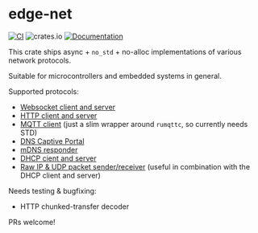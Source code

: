 # edge-net

[![CI](https://github.com/ivmarkov/edge-net/actions/workflows/ci.yml/badge.svg)](https://github.com/ivmarkov/edge-net/actions/workflows/ci.yml)
![crates.io](https://img.shields.io/crates/v/edge-net.svg)
[![Documentation](https://docs.rs/edge-net/badge.svg)](https://docs.rs/edge-net)

This crate ships async + `no_std` + no-alloc implementations of various network protocols.

Suitable for microcontrollers and embedded systems in general.

Supported protocols:
* [Websocket client and server](edge-ws)
* [HTTP client and server](edge-http)
* [MQTT client](edge-mqtt) (just a slim wrapper around `rumqttc`, so currently needs STD)
* [DNS Captive Portal](edge-captive)
* [mDNS responder](edge-mdns)
* [DHCP cient and server](edge-dhcp)
* [Raw IP & UDP packet sender/receiver](edge-raw) (useful in combination with the DHCP client and server)

Needs testing & bugfixing:
* HTTP chunked-transfer decoder

PRs welcome!

